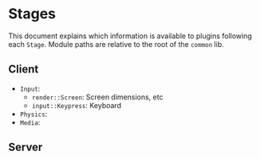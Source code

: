 # Stages
This document explains which information is available to plugins following each `Stage`. Module paths are relative to the root of the `common` lib.

## Client
* `Input`:
    * `render::Screen`: Screen dimensions, etc
    * `input::Keypress`: Keyboard
* `Physics`:
* `Media`:

## Server
